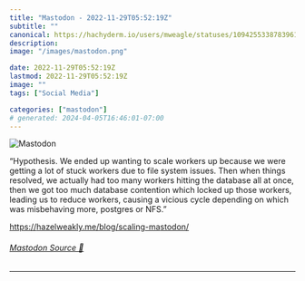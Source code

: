 ```yaml
---
title: "Mastodon - 2022-11-29T05:52:19Z"
subtitle: ""
canonical: https://hachyderm.io/users/mweagle/statuses/109425533878396116
description:
image: "/images/mastodon.png"

date: 2022-11-29T05:52:19Z
lastmod: 2022-11-29T05:52:19Z
image: ""
tags: ["Social Media"]

categories: ["mastodon"]
# generated: 2024-04-05T16:46:01-07:00
---
```

![Mastodon](/images/mastodon.png)

<p>“Hypothesis. We ended up wanting to scale workers up because we were getting a lot of stuck workers due to file system issues. Then when things resolved, we actually had too many workers hitting the database all at once, then we got too much database contention which locked up those workers, leading us to reduce workers, causing a vicious cycle depending on which was misbehaving more, postgres or NFS.”</p><p><a href="https://hazelweakly.me/blog/scaling-mastodon/" target="_blank" rel="nofollow noopener noreferrer" translate="no"><span class="invisible">https://</span><span class="ellipsis">hazelweakly.me/blog/scaling-ma</span><span class="invisible">stodon/</span></a></p>


###### [Mastodon Source 🐘](https://hachyderm.io/@mweagle/109425533878396116)

___
